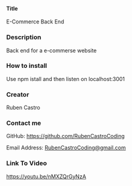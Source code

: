 #### Title 
E-Commerce Back End

### Description
Back end for a e-commerse website

### How to install 
Use npm istall and then listen on localhost:3001

### Creator
Ruben Castro

### Contact me
GitHub: https://github.com/RubenCastroCoding

Email Address: RubenCastroCoding@gmail.com

### Link To Video
https://youtu.be/nMXZQrGyNzA
